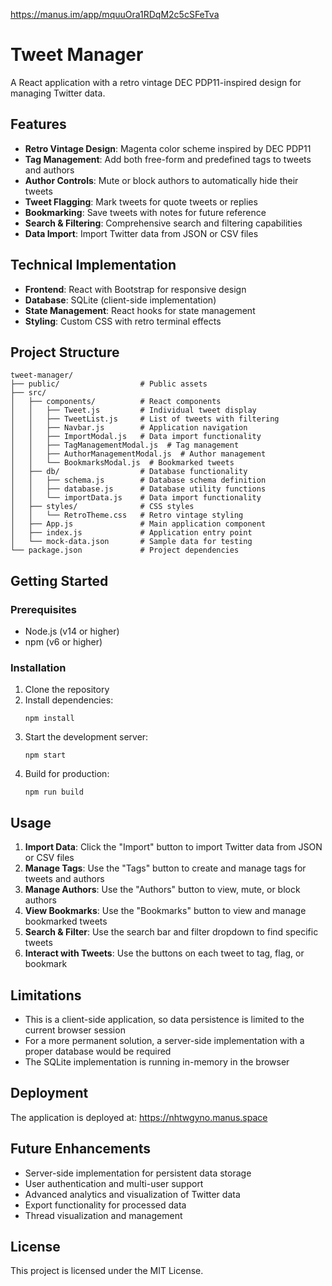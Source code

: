 https://manus.im/app/mquuOra1RDqM2c5cSFeTva

# Tweet Manager

A React application with a retro vintage DEC PDP11-inspired design for managing Twitter data.

## Features

- **Retro Vintage Design**: Magenta color scheme inspired by DEC PDP11
- **Tag Management**: Add both free-form and predefined tags to tweets and authors
- **Author Controls**: Mute or block authors to automatically hide their tweets
- **Tweet Flagging**: Mark tweets for quote tweets or replies
- **Bookmarking**: Save tweets with notes for future reference
- **Search & Filtering**: Comprehensive search and filtering capabilities
- **Data Import**: Import Twitter data from JSON or CSV files

## Technical Implementation

- **Frontend**: React with Bootstrap for responsive design
- **Database**: SQLite (client-side implementation)
- **State Management**: React hooks for state management
- **Styling**: Custom CSS with retro terminal effects

## Project Structure

```
tweet-manager/
├── public/                  # Public assets
├── src/
│   ├── components/          # React components
│   │   ├── Tweet.js         # Individual tweet display
│   │   ├── TweetList.js     # List of tweets with filtering
│   │   ├── Navbar.js        # Application navigation
│   │   ├── ImportModal.js   # Data import functionality
│   │   ├── TagManagementModal.js  # Tag management
│   │   ├── AuthorManagementModal.js  # Author management
│   │   └── BookmarksModal.js  # Bookmarked tweets
│   ├── db/                  # Database functionality
│   │   ├── schema.js        # Database schema definition
│   │   ├── database.js      # Database utility functions
│   │   └── importData.js    # Data import functionality
│   ├── styles/              # CSS styles
│   │   └── RetroTheme.css   # Retro vintage styling
│   ├── App.js               # Main application component
│   ├── index.js             # Application entry point
│   └── mock-data.json       # Sample data for testing
└── package.json             # Project dependencies
```

## Getting Started

### Prerequisites

- Node.js (v14 or higher)
- npm (v6 or higher)

### Installation

1. Clone the repository
2. Install dependencies:
   ```
   npm install
   ```
3. Start the development server:
   ```
   npm start
   ```
4. Build for production:
   ```
   npm run build
   ```

## Usage

1. **Import Data**: Click the "Import" button to import Twitter data from JSON or CSV files
2. **Manage Tags**: Use the "Tags" button to create and manage tags for tweets and authors
3. **Manage Authors**: Use the "Authors" button to view, mute, or block authors
4. **View Bookmarks**: Use the "Bookmarks" button to view and manage bookmarked tweets
5. **Search & Filter**: Use the search bar and filter dropdown to find specific tweets
6. **Interact with Tweets**: Use the buttons on each tweet to tag, flag, or bookmark

## Limitations

- This is a client-side application, so data persistence is limited to the current browser session
- For a more permanent solution, a server-side implementation with a proper database would be required
- The SQLite implementation is running in-memory in the browser

## Deployment

The application is deployed at: https://nhtwgyno.manus.space

## Future Enhancements

- Server-side implementation for persistent data storage
- User authentication and multi-user support
- Advanced analytics and visualization of Twitter data
- Export functionality for processed data
- Thread visualization and management

## License

This project is licensed under the MIT License.
